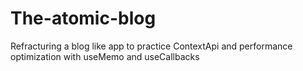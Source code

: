 # The-atomic-blog
Refracturing a  blog like app to practice ContextApi and performance optimization with useMemo and useCallbacks
